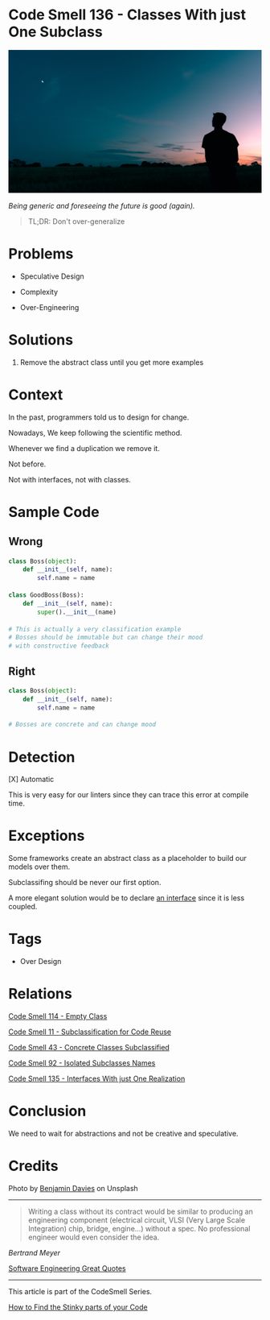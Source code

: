 # Code Smell 136 - Classes With just One Subclass

![Code Smell 136 - Classes With just One Subclass](benjamin-davies-9b5dvrjb05g-unsplash.jpg)

*Being generic and foreseeing the future is good (again).*

> TL;DR: Don't over-generalize

# Problems

- Speculative Design

- Complexity

- Over-Engineering

# Solutions

1. Remove the abstract class until you get more examples

# Context

In the past, programmers told us to design for change. 

Nowadays, We keep following the scientific method. 

Whenever we find a duplication we remove it. 

Not before. 

Not with interfaces, not with classes.

# Sample Code

## Wrong

[Gist Url]: # (https://gist.github.com/mcsee/ce3cbe785c4b1d542a2b0660acabbc8f)
```python
class Boss(object):
    def __init__(self, name):
        self.name = name 
        
class GoodBoss(Boss):
    def __init__(self, name):
        super().__init__(name)
        
# This is actually a very classification example
# Bosses should be immutable but can change their mood
# with constructive feedback
```

## Right

[Gist Url]: # (https://gist.github.com/mcsee/441d6bf98d916336dbfa2670d7109640)
```python
class Boss(object):
    def __init__(self, name):
        self.name = name  
        
# Bosses are concrete and can change mood
```

# Detection

[X] Automatic 

This is very easy for our linters since they can trace this error at compile time.

# Exceptions

Some frameworks create an abstract class as a placeholder to build our models over them.

Subclassifing should be never our first option. 

A more elegant solution would be to declare [an interface](../../Code%20Smells/Code%20Smell%20135%20-%20Interfaces%20With%20just%20One%20Realization/readme.md) since it is less coupled.

# Tags

- Over Design

# Relations

[Code Smell 114 - Empty Class](../../Code%20Smells/Code%20Smell%20114%20-%20Empty%20Class/readme.md)

[Code Smell 11 - Subclassification for Code Reuse](../../Code%20Smells/Code%20Smell%20%2011%20-%20Subclassification%20for%20Code%20Reuse/readme.md)

[Code Smell 43 - Concrete Classes Subclassified](../../Code%20Smells/Code%20Smell%2043%20-%20Concrete%20Classes%20Subclassified/readme.md)

[Code Smell 92 - Isolated Subclasses Names](../../Code%20Smells/Code%20Smell%2092%20-%20Isolated%20Subclasses%20Names/readme.md)

[Code Smell 135 - Interfaces With just One Realization](../../Code%20Smells/Code%20Smell%20135%20-%20Interfaces%20With%20just%20One%20Realization/readme.md)

# Conclusion

We need to wait for abstractions and not be creative and speculative.

# Credits

Photo by [Benjamin Davies](https://unsplash.com/photos/9b5dvrjb05g#:~:text=Photo%20by%20Benjamin%20Davies%20on%20Unsplash) on Unsplash

* * *

> Writing a class without its contract would be similar to producing an engineering component (electrical circuit, VLSI (Very Large Scale Integration) chip, bridge, engine...) without a spec. No professional engineer would even consider the idea.

_Bertrand Meyer_
 
[Software Engineering Great Quotes](../../Quotes/Software%20Engineering%20Great%20Quotes/readme.md)

* * *

This article is part of the CodeSmell Series.

[How to Find the Stinky parts of your Code](../../Code%20Smells/How%20to%20Find%20the%20Stinky%20parts%20of%20your%20Code/readme.md)